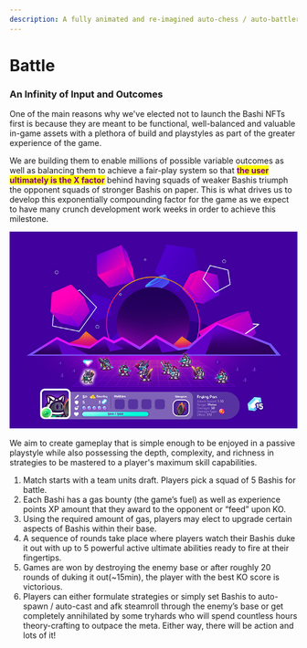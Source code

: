 ```yaml
---
description: A fully animated and re-imagined auto-chess / auto-battler in 2D action.
---
```


# Battle

### An Infinity of Input and Outcomes

One of the main reasons why we've elected not to launch the Bashi NFTs first is because they are meant to be functional, well-balanced and valuable in-game assets with a plethora of build and playstyles as part of the greater experience of the game.&#x20;

We are building them to enable millions of possible variable outcomes as well as balancing them to achieve a fair-play system so that <mark style="color:purple;">**the user ultimately is the X factor**</mark> behind having squads of weaker Bashis triumph the opponent squads of stronger Bashis on paper. This is what drives us to develop this exponentially compounding factor for the game as we expect to have many crunch development work weeks in order to achieve this milestone.

![This is a work in progress as the final game level will include modules and interfaces for in-game resource management, skill leveling, and unit placement grid along with enemy base structure buildings.](<../.gitbook/assets/battle screen.jpg>)

We aim to create gameplay that is simple enough to be enjoyed in a passive playstyle while also possessing the depth, complexity, and richness in strategies to be mastered to a player's maximum skill capabilities.

1. Match starts with a team units draft. Players pick a squad of 5 Bashis for battle.
2. Each Bashi has a gas bounty (the game’s fuel) as well as experience points XP amount that they award to the opponent or “feed” upon KO.
3. Using the required amount of gas, players may elect to upgrade certain aspects of Bashis within their base.
4. A sequence of rounds take place where players watch their Bashis duke it out with up to 5 powerful active ultimate abilities ready to fire at their fingertips.
5. Games are won by destroying the enemy base or after roughly 20 rounds of duking it out(\~15min), the player with the best KO score is victorious.
6. Players can either formulate strategies or simply set Bashis to auto-spawn / auto-cast and afk steamroll through the enemy’s base or get completely annihilated by some tryhards who will spend countless hours theory-crafting to outpace the meta. Either way, there will be action and lots of it!
